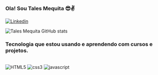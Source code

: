 ### Ola! Sou  Tales Mequita 😎✌️  

[![Linkedin](https://img.shields.io/badge/LinkedIn-0077B5?style=for-the-badge&logo=linkedin&logoColor=white)](https://www.linkedin.com/public-profile/settings?lipi=urn%3Ali%3Apage%3Ad_flagship3_profile_self_edit_contact-info%3BNYovfXkqTEaT570HAcwSHg%3D%3D)

![Tales Mequita GitHub stats](https://github-readme-stats.vercel.app/api?username=TalesMequita&theme=algolia&show_icons=true)

### Tecnologia que estou usando e aprendendo com cursos e projetos. 

<div style="display:inline_block"><br/>
    <img alt="HTML5" src="https://img.shields.io/badge/HTML5-E34F26?style=for-the-badge&logo=html5&logoColor=white"/>
    <img alt="css3" src="https://img.shields.io/badge/CSS3-1572B6?style=for-the-badge&logo=css3&logoColor=white"/>
    <img alt="javascript" src="https://img.shields.io/badge/JavaScript-F7DF1E?style=for-the-badge&logo=javascript&logoColor=black"/>
</div>



          
  
  
  
